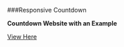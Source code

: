 ###Responsive Countdown

**Countdown Website with an Example**

[View Here](https://prince-unk.github.io/Responsive-Countdown)